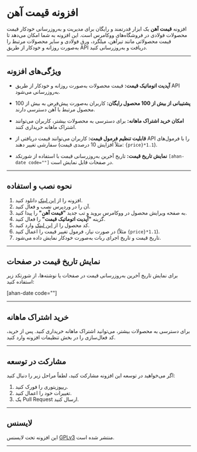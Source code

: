 # افزونه قیمت آهن

افزونه **قیمت آهن** یک ابزار قدرتمند و رایگان برای مدیریت و به‌روزرسانی خودکار قیمت محصولات فولادی در فروشگاه‌های ووکامرس است. این افزونه به شما امکان می‌دهد تا قیمت محصولاتی مانند تیرآهن، میلگرد، ورق فولادی و سایر محصولات مرتبط را به‌صورت روزانه و خودکار از طریق API دریافت و به‌روزرسانی کنید.

---

## ویژگی‌های افزونه

- **آپدیت اتوماتیک قیمت:**
  قیمت محصولات به‌صورت روزانه و خودکار از طریق API به‌روزرسانی می‌شود.

- **پشتیبانی از بیش از 100 محصول رایگان:**
  کاربران به‌صورت پیش‌فرض به بیش از 100 محصول مرتبط با آهن دسترسی دارند.

- **امکان خرید اشتراک ماهانه:**
  برای دسترسی به محصولات بیشتر، کاربران می‌توانند اشتراک ماهانه خریداری کنند.

- **قابلیت تنظیم فرمول قیمت:**
  کاربران می‌توانند قیمت دریافتی از API را با فرمول‌های سفارشی تغییر دهند (مثلاً افزایش 10 درصدی قیمت: `{price}*1.1`).

- **نمایش تاریخ قیمت:**
  تاریخ آخرین به‌روزرسانی قیمت با استفاده از شورتکد `[ahan-date code=""]` در صفحات قابل نمایش است.

---

## نحوه نصب و استفاده

1. افزونه را از [این لینک](https://github.com/your-repo/ahan-price) دانلود کنید.
2. آن را در وردپرس نصب و فعال کنید.
3. به صفحه ویرایش محصول در ووکامرس بروید و تب جدید **"قیمت آهن"** را پیدا کنید.
4. گزینه **"آپدیت اتوماتیک قیمت"** را فعال کنید.
5. کد محصول را از [این لینک](https://mrnargil.ir/product/ahan-price-membership/) وارد کنید.
6. در صورت نیاز، فرمول تغییر قیمت را اعمال کنید (مثلاً `{price}*1.1`).
7. تاریخ قیمت و تاریخ اجرای ربات به‌صورت خودکار نمایش داده می‌شود.

---

## نمایش تاریخ قیمت در صفحات

برای نمایش تاریخ آخرین به‌روزرسانی قیمت در صفحات یا نوشته‌ها، از شورتکد زیر استفاده کنید:

[ahan-date code=""]



---

## خرید اشتراک ماهانه

برای دسترسی به محصولات بیشتر، می‌توانید اشتراک ماهانه خریداری کنید. پس از خرید، کد فعال‌سازی را در بخش تنظیمات افزونه وارد کنید.

---

## مشارکت در توسعه

اگر می‌خواهید در توسعه این افزونه مشارکت کنید، لطفاً مراحل زیر را دنبال کنید:

1. ریپوزیتوری را فورک کنید.
2. تغییرات خود را اعمال کنید.
3. یک Pull Request ارسال کنید.

---

## لایسنس

این افزونه تحت لایسنس [GPLv3](https://www.gnu.org/licenses/gpl-3.0.html) منتشر شده است.

---
